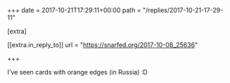 +++
date = 2017-10-21T17:29:11+00:00
path = "/replies/2017-10-21-17-29-11"

[extra]

[[extra.in_reply_to]]
url = "https://snarfed.org/2017-10-08_25636"

+++

I've seen cards with orange edges (in Russia) :D
